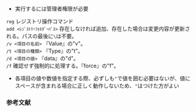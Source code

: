 - 実行するには管理者権限が必要

`reg` レジストリ操作コマンド  
`add <ﾚｼﾞｽﾄﾘｰﾌｫﾙﾀﾞｰﾊﾟｽ>` 存在しなければ追加、存在した場合は変更内容が更新される。パスの最後に`\`は不要。  
`/v <項目の名前>` 『Value』の"v"。  
`/t <項目の種類>` 『Type』の"t"。  
`/d <項目の値>` 『data』の"d"。  
`/f` 確認せず強制的に処理する。『force』の"f"。  

- 各項目の値や数値を指定する際、必ずしも`"`で値を囲む必要はないが、値にスペースが含まれる場合に正しく動作しないため、`"`はつけた方がよい

### 参考文献
